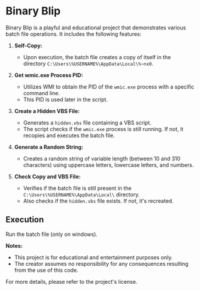 # Binary Blip

Binary Blip is a playful and educational project that demonstrates various batch file operations. It includes the following features:

1. **Self-Copy:**
   - Upon execution, the batch file creates a copy of itself in the directory `C:\Users\%USERNAME%\AppData\Local\%~nx0`.

2. **Get wmic.exe Process PID:**
   - Utilizes WMI to obtain the PID of the `wmic.exe` process with a specific command line.
   - This PID is used later in the script.

3. **Create a Hidden VBS File:**
   - Generates a `hidden.vbs` file containing a VBS script.
   - The script checks if the `wmic.exe` process is still running. If not, it recopies and executes the batch file.

4. **Generate a Random String:**
   - Creates a random string of variable length (between 10 and 310 characters) using uppercase letters, lowercase letters, and numbers.

5. **Check Copy and VBS File:**
   - Verifies if the batch file is still present in the `C:\Users\%USERNAME%\AppData\Local\` directory.
   - Also checks if the `hidden.vbs` file exists. If not, it's recreated.

## Execution
Run the batch file (only on windows).

**Notes:**
- This project is for educational and entertainment purposes only.
- The creator assumes no responsibility for any consequences resulting from the use of this code.

For more details, please refer to the project's license.
